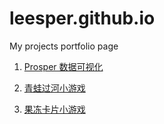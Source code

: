 # leesper.github.io
My projects portfolio page

1. [Prosper 数据可视化](https://leesper.github.io/prosper_datavis/index.html)

2. [青蛙过河小游戏](https://leesper.github.io/frog/index.html)

3. [果冻卡片小游戏](https://leesper.github.io/memory/index.html)
